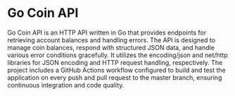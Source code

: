 # Go Coin API
Go Coin API is an HTTP API written in Go that provides endpoints for retrieving account balances and handling errors. The API is designed to manage coin balances, respond with structured JSON data, and handle various error conditions gracefully. It utilizes the encoding/json and net/http libraries for JSON encoding and HTTP request handling, respectively. The project includes a GitHub Actions workflow configured to build and test the application on every push and pull request to the master branch, ensuring continuous integration and code quality.
